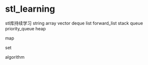 # stl_learning
stl库持续学习
string
array
vector
deque
list
forward_list
stack
queue
priority_queue
heap

map

set

algorithm
